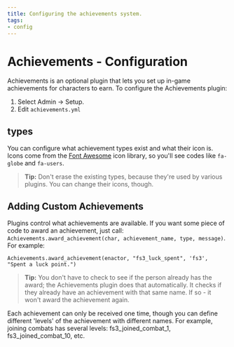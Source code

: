 ```yaml
---
title: Configuring the achievements system.
tags:
- config
---
```

# Achievements - Configuration

Achievements is an optional plugin that lets you set up in-game achievements for characters to earn.   To configure the Achievements plugin:

1. Select Admin -> Setup.
2. Edit `achievements.yml`

## types

You can configure what achievement types exist and what their icon is.  Icons come from the [Font Awesome](https://fontawesome.com/?from=io) icon library, so you'll see codes like `fa-globe` and `fa-users`.

> <i class="fa fa-info-circle"></i> **Tip:** Don't erase the existing types, because they're used by various plugins.  You can change their icons, though.

## Adding Custom Achievements

Plugins control what achievements are available.  If you want some piece of code to award an achievement, just call: `Achievements.award_achievement(char, achievement_name, type, message)`.  For example:

    Achievements.award_achievement(enactor, "fs3_luck_spent", 'fs3', "Spent a luck point.")

> <i class="fa fa-info-circle"></i> **Tip:** You don't have to check to see if the person already has the award; the Achievements plugin does that automatically.  It checks if they already have an achievement with that same name.  If so - it won't award the achievement again.

Each achievement can only be received one time, though you can define different 'levels' of the achievement with different names.  For example, joining combats has several levels: fs3_joined_combat_1, fs3_joined_combat_10, etc.
